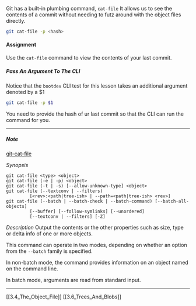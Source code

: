Git has a built-in plumbing command, ```cat-file``` 
It allows us to see the contents of a commit without needing to futz around with the object files directly. 
``` bash
git cat-file -p <hash>
```

#### Assignment 
Use the ```cat-file``` command to view the contents of your last commit. 

##### Pass An Argument To The CLI
Notice that the ```bootdev``` CLI test for this lesson takes an additional argument denoted by a $1
``` bash
git cat-file -p $1
```

You need to provide the hash of ur last commit so that the CLI can run the command for you.

---
##### Note
[git-cat-file](https://git-scm.com/docs/git-cat-file) 

*Synopsis* 

```
git cat-file <type> <object>
git cat-file (-e | -p) <object>
git cat-file (-t | -s) [--allow-unknown-type] <object>
git cat-file (--textconv | --filters)
	     [<rev>:<path|tree-ish> | --path=<path|tree-ish> <rev>]
git cat-file (--batch | --batch-check | --batch-command) [--batch-all-objects]
	     [--buffer] [--follow-symlinks] [--unordered]
	     [--textconv | --filters] [-Z]
```

*Description* 
Output the contents or the other properties such as size, type or delta info of one or more objects. 

This command can operate in two modes, depending on whether an option from the 
```--batch``` family is specified. 

In non-batch mode, the command provides information on an object named on the command line. 

In batch mode, arguments are read from standard input. 

---
[[3.4_The_Object_File]]
[[3.6_Trees_And_Blobs]] 